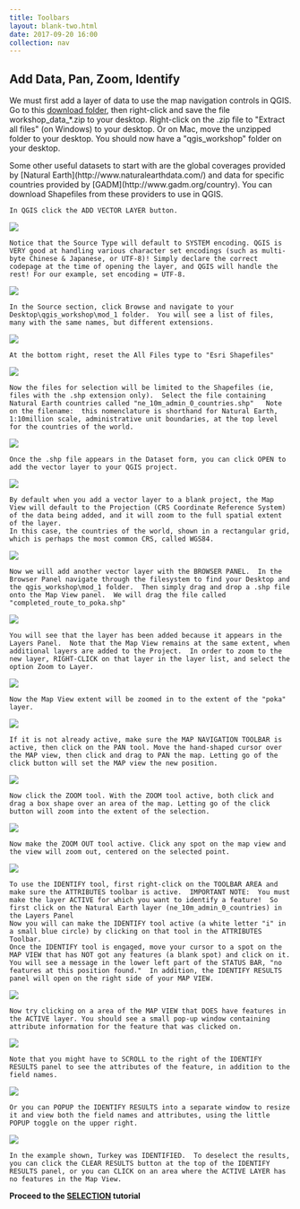 ```yaml
---
title: Toolbars
layout: blank-two.html
date: 2017-09-20 16:00
collection: nav
---
```




## Add Data, Pan, Zoom, Identify


We must first add a layer of data to use the map navigation controls in QGIS. Go to this [download folder](http://maps.cga.harvard.edu/qgis/data/), then right-click and save the file workshop\_data\_*.zip to your desktop. Right-click on the .zip file to "Extract all files" (on Windows) to your desktop. Or on Mac, move the unzipped folder to your desktop. You should now have a "qgis_workshop" folder on your desktop. 

<div id="text_warn">
Some other useful datasets to start with are the global coverages provided by [Natural Earth](http://www.naturalearthdata.com/) and data for specific countries provided by [GADM](http://www.gadm.org/country).  You can download Shapefiles from these providers to use in QGIS.
</div>

```
In QGIS click the ADD VECTOR LAYER button.  
```

<div class="maps"><img src="../../assets/graf/add_vector.jpg"></div>

```
Notice that the Source Type will default to SYSTEM encoding. QGIS is VERY good at handling various character set encodings (such as multi-byte Chinese & Japanese, or UTF-8)! Simply declare the correct codepage at the time of opening the layer, and QGIS will handle the rest! For our example, set encoding = UTF-8.
```

<div class="maps"><img src="../../assets/graf/add_vec_encoding.jpg"></div>

```
In the Source section, click Browse and navigate to your Desktop\qgis_workshop\mod_1 folder.  You will see a list of files, many with the same names, but different extensions.  
```

<div class="maps"><img src="../../assets/graf/file_types.jpg">
</div>

```
At the bottom right, reset the All Files type to "Esri Shapefiles"
```
<div class="maps"><img src="../../assets/graf/file_types_shp.jpg">
</div>

```
Now the files for selection will be limited to the Shapefiles (ie, files with the .shp extension only).  Select the file containing Natural Earth countries called "ne_10m_admin_0_countries.shp"   Note on the filename:  this nomenclature is shorthand for Natural Earth, 1:10million scale, administrative unit boundaries, at the top level for the countries of the world.
```
<div class="maps"><img src="../../assets/graf/file_types_shp_only.jpg">
</div>

```
Once the .shp file appears in the Dataset form, you can click OPEN to add the vector layer to your QGIS project.
```

<div class="maps"><img src="../../assets/graf/add_vec_open.jpg">
</div>

```
By default when you add a vector layer to a blank project, the Map View will default to the Projection (CRS Coordinate Reference System) of the data being added, and it will zoom to the full spatial extent of the layer.
In this case, the countries of the world, shown in a rectangular grid, which is perhaps the most common CRS, called WGS84.
```

<div class="maps"><img src="../../assets/graf/add_vec_extent.jpg">
</div>

```
Now we will add another vector layer with the BROWSER PANEL.  In the Browser Panel navigate through the filesystem to find your Desktop and the qgis_workshop\mod_1 folder.  Then simply drag and drop a .shp file onto the Map View panel.  We will drag the file called "completed_route_to_poka.shp"
```

<div class="maps"><img src="../../assets/graf/add_vec_drag.jpg">
</div>

```
You will see that the layer has been added because it appears in the Layers Panel.  Note that the Map View remains at the same extent, when additional layers are added to the Project.  In order to zoom to the new layer, RIGHT-CLICK on that layer in the layer list, and select the option Zoom to Layer.
```

<div class="maps"><img src="../../assets/graf/add_vec_poka_extent.jpg">
</div>

```
Now the Map View extent will be zoomed in to the extent of the "poka" layer.   
```
<div class="maps"><img src="../../assets/graf/add_vec_zoom.jpg">
</div>

```
If it is not already active, make sure the MAP NAVIGATION TOOLBAR is active, then click on the PAN tool. Move the hand-shaped cursor over the MAP view, then click and drag to PAN the map. Letting go of the click button will set the MAP view the new position.
```
<div class="maps"><img src="../../assets/graf/pan_hand.jpg">
</div>

```
Now click the ZOOM tool. With the ZOOM tool active, both click and drag a box shape over an area of the map. Letting go of the click button will zoom into the extent of the selection.
```

<div class="maps"><img src="../../assets/graf/zoom_icon.jpg">
</div>

```
Now make the ZOOM OUT tool active. Click any spot on the map view and the view will zoom out, centered on the selected point.
```

<div class="maps"><img src="../../assets/graf/zoom_out.jpg">
</div>

```
To use the IDENTIFY tool, first right-click on the TOOLBAR AREA and make sure the ATTRIBUTES toolbar is active.  IMPORTANT NOTE:  You must make the layer ACTIVE for which you want to identify a feature!  So first click on the Natural Earth layer (ne_10m_admin_0_countries) in the Layers Panel
Now you will can make the IDENTIFY tool active (a white letter "i" in a small blue circle) by clicking on that tool in the ATTRIBUTES Toolbar.
Once the IDENTIFY tool is engaged, move your cursor to a spot on the MAP VIEW that has NOT got any features (a blank spot) and click on it. You will see a message in the lower left part of the STATUS BAR, "no features at this position found."  In addition, the IDENTIFY RESULTS panel will open on the right side of your MAP VIEW. 
```

<div class="maps"><img src="../../assets/graf/identify_empty.jpg">
</div>

```
Now try clicking on a area of the MAP VIEW that DOES have features in the ACTIVE layer. You should see a small pop-up window containing attribute information for the feature that was clicked on.
```

<div class="maps"><img src="../../assets/graf/identify_hit.jpg">
</div>

```
Note that you might have to SCROLL to the right of the IDENTIFY RESULTS panel to see the attributes of the feature, in addition to the field names.
```
<div class="maps"><img src="../../assets/graf/identify_scroll.jpg">
</div>

```
Or you can POPUP the IDENTIFY RESULTS into a separate window to resize it and view both the field names and attributes, using the little POPUP toggle on the upper right.
```
<div class="maps"><img src="../../assets/graf/identify_float.jpg">
</div>

```
In the example shown, Turkey was IDENTIFIED.  To deselect the results, you can click the CLEAR RESULTS button at the top of the IDENTIFY RESULTS panel, or you can CLICK on an area where the ACTIVE LAYER has no features in the Map View.
```

**Proceed to the [SELECTION](../select) tutorial**